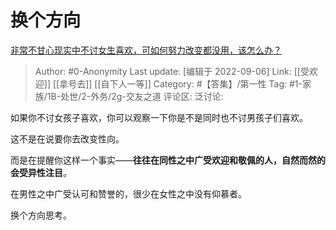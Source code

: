 # 换个方向
[非常不甘心现实中不讨女生喜欢，可如何努力改变都没用，该怎么办？](https://www.zhihu.com/question/458619932/answer/2661781030)

> Author: #0-Anonymity
> Last update: [编辑于 2022-09-06]
> Link: [[受欢迎]] [[拿号去]] [[自下人一等]]
> Category: #【答集】/第一性
> Tag: #1-家族/1B-处世/2-外务/2g-交友之道
> 评论区:
> 泛讨论:

如果你不讨女孩子喜欢，你可以观察一下你是不是同时也不讨男孩子们喜欢。

这不是在说要你去改变性向。

而是在提醒你这样一个事实——**往往在同性之中广受欢迎和敬佩的人，自然而然的会受异性注目**。

在男性之中广受认可和赞誉的，很少在女性之中没有仰慕者。

换个方向思考。
